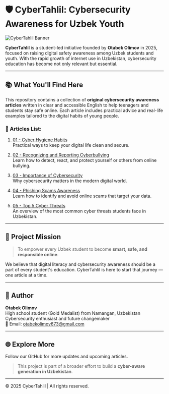 # 🛡️ CyberTahlil: Cybersecurity Awareness for Uzbek Youth

![CyberTahlil Banner](assets/banner.png)

**CyberTahlil** is a student-led initiative founded by **Otabek Olimov** in 2025, focused on raising digital safety awareness among Uzbek students and youth. With the rapid growth of internet use in Uzbekistan, cybersecurity education has become not only relevant but essential.

---

## 📚 What You'll Find Here

This repository contains a collection of **original cybersecurity awareness articles** written in clear and accessible English to help teenagers and students stay safe online. Each article includes practical advice and real-life examples tailored to the digital habits of young people.

### 📖 Articles List:

1. [01 - Cyber Hygiene Habits](01-cyber-hygiene-habits.md)  
   Practical ways to keep your digital life clean and secure.

2. [02 - Recognizing and Reporting Cyberbullying](02-cyberbullying-recognition-reporting.md)  
   Learn how to detect, react, and protect yourself or others from online bullying.

3. [03 - Importance of Cybersecurity](03-importance-of-cybersecurity.md)  
   Why cybersecurity matters in the modern digital world.

4. [04 - Phishing Scams Awareness](04-phishing-scams-awareness.md)  
   Learn how to identify and avoid online scams that target your data.

5. [05 - Top 5 Cyber Threats](05-top-5-cyber-threats.md)  
   An overview of the most common cyber threats students face in Uzbekistan.

---

## 🎯 Project Mission

> To empower every Uzbek student to become **smart, safe, and responsible online**.

We believe that digital literacy and cybersecurity awareness should be a part of every student's education. CyberTahlil is here to start that journey — one article at a time.

---

## 👤 Author

**Otabek Olimov**  
High school student (Gold Medalist) from Namangan, Uzbekistan  
Cybersecurity enthusiast and future changemaker  
📧 Email: otabekolimov673@gmail.com

---

## 🌐 Explore More

 
Follow our GitHub for more updates and upcoming articles.

> This project is part of a broader effort to build a **cyber-aware generation in Uzbekistan**.

---

© 2025 CyberTahlil | All rights reserved.
